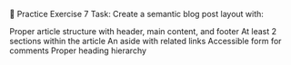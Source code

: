 🎯 Practice Exercise 7
Task: Create a semantic blog post layout with:

Proper article structure with header, main content, and footer
At least 2 sections within the article
An aside with related links
Accessible form for comments
Proper heading hierarchy